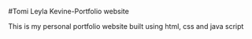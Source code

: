 #Tomi Leyla Kevine-Portfolio website

This is my personal portfolio website built using html, css and java script
